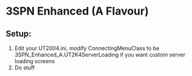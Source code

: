 # 3SPN Enhanced (A Flavour)

## Setup:

1. Edit your UT2004.ini, modify ConnectingMenuClass to be 3SPN_Enhanced_A.UT2K4ServerLoading if you want custom server loading screens
2. Do stuff
